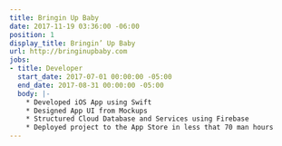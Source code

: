 ```yaml
---
title: Bringin Up Baby
date: 2017-11-19 03:36:00 -06:00
position: 1
display_title: Bringin’ Up Baby
url: http://bringinupbaby.com
jobs:
- title: Developer
  start_date: 2017-07-01 00:00:00 -05:00
  end_date: 2017-08-31 00:00:00 -05:00
  body: |-
    * Developed iOS App using Swift
    * Designed App UI from Mockups
    * Structured Cloud Database and Services using Firebase
    * Deployed project to the App Store in less that 70 man hours
---
```



